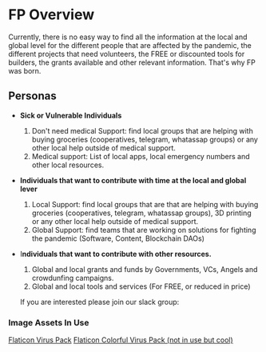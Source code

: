 #  FP Overview

Currently, there is no easy way to find all the information at the local and global level for the different people that are affected by the pandemic, the different projects that need volunteers, the FREE or discounted tools for builders, the grants available and other relevant information. That's why FP was born.

## **Personas**

- **Sick or Vulnerable Individuals**
    1. Don't need medical Support: find local groups that are helping with buying groceries (cooperatives, telegram, whatassap groups) or any other local help outside of medical support.
    2. Medical support: List of local apps, local emergency numbers and other local resources.
- **Individuals that want to contribute with time at the local and global lever**
    1. Local Support: find local groups that are that are helping with buying groceries (cooperatives, telegram, whatassap groups), 3D printing or any other local help outside of medical support.
    2. Global Support: find teams that are working on solutions for fighting the pandemic (Software, Content, Blockchain DAOs)
- I**ndividuals that want to contribute with other resources.**
    1. Global and local grants and funds by Governments, VCs, Angels and crowdunfing campaigns.
    2. Global and local tools and services (For FREE, or reduced in price)
    
    If you are interested please join our slack group:


### Image Assets In Use
[Flaticon Virus Pack](https://www.flaticon.com/packs/virus-transmission-30)
[Flaticon Colorful Virus Pack (not in use but cool)](https://www.flaticon.com/packs/coronavirus-10)
